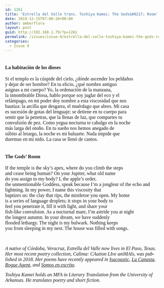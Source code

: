 ```yaml
---
id: 1261
title: 'Estrella del Valle trans. Toshiya Kamei: The Gods&#8217; Room'
date: 2019-12-15T07:00:20+00:00
author: amberflora
layout: post
guid: http://192.168.1.79/?p=1261
permalink: /issues/issue-9/estrella-del-valle-toshiya-kamei-the-gods-room/
categories:
  - Issue 9
---
```

# <span style="font-size: 12pt; font-family: georgia, palatino, serif;">La habitación de los dioses</span>

<span style="font-size: 12pt; font-family: georgia, palatino, serif;">Si el templo es la cúspide del cielo, ¿dónde ascender los peldaños</span>  
<span style="font-size: 12pt; font-family: georgia, palatino, serif;">y dejar de ser hombre? En tu elicio, ¿qué nombre antiguo</span>  
<span style="font-size: 12pt; font-family: georgia, palatino, serif;">asignas a mi cuerpo? Yo, la ordenación de la manzana,</span>  
<span style="font-size: 12pt; font-family: georgia, palatino, serif;">la innombrable Diosa, hablo porque soy juglar del eco y el</span>  
<span style="font-size: 12pt; font-family: georgia, palatino, serif;">relámpago, en mi poder doy nombre a esta viscosidad que nos</span>  
<span style="font-size: 12pt; font-family: georgia, palatino, serif;">bautiza: la arcilla que desgarra, el muérdago que abres. Mi casa</span>  
<span style="font-size: 12pt; font-family: georgia, palatino, serif;">es sucesión de gotas del lenguaje; se detiene en tu cuerpo para</span>  
<span style="font-size: 12pt; font-family: georgia, palatino, serif;">sentir que la penetras, que la llenas de luz, que compartes tu</span>  
<span style="font-size: 12pt; font-family: georgia, palatino, serif;">convulsión de pez. Como yegua nocturna te cabalgo en la noche</span>  
<span style="font-size: 12pt; font-family: georgia, palatino, serif;">más larga del otoño. En tu sueño nos hemos anegado de</span>  
<span style="font-size: 12pt; font-family: georgia, palatino, serif;">súbito al letargo, la noche es mi baluarte. Nada impide que</span>  
<span style="font-size: 12pt; font-family: georgia, palatino, serif;">duermas en mi nido. La casa se llenó de cantos.</span>

# <span style="font-size: 12pt; font-family: georgia, palatino, serif;">The Gods’ Room</span>

<span style="font-size: 12pt; font-family: georgia, palatino, serif;">If the temple is the sky’s apex, where do you climb the steps</span>  
<span style="font-size: 12pt; font-family: georgia, palatino, serif;">and cease being human? On your Jupiter, what old name</span>  
<span style="font-size: 12pt; font-family: georgia, palatino, serif;">do you assign to my body? I, the apple’s order,</span>  
<span style="font-size: 12pt; font-family: georgia, palatino, serif;">the unmentionable Goddess, speak because I’m a jongleur of the echo and</span>  
<span style="font-size: 12pt; font-family: georgia, palatino, serif;">lightning. In my power, I name this viscosity that</span>  
<span style="font-size: 12pt; font-family: georgia, palatino, serif;">baptizes us: the clay that rips, the mistletoe you open. My home</span>  
<span style="font-size: 12pt; font-family: georgia, palatino, serif;">is a series of language droplets; it stops in your body to</span>  
<span style="font-size: 12pt; font-family: georgia, palatino, serif;">feel you penetrate it, fill it with light, and share your</span>  
<span style="font-size: 12pt; font-family: georgia, palatino, serif;">fish-like convulsion. As a nocturnal mare, I’m astride you at night</span>  
<span style="font-size: 12pt; font-family: georgia, palatino, serif;">the longest autumn. In your dream, we have suddenly</span>  
<span style="font-size: 12pt; font-family: georgia, palatino, serif;">flooded lethargy. The night is my bulwark. Nothing keeps</span>  
<span style="font-size: 12pt; font-family: georgia, palatino, serif;">you from sleeping in my nest. The house was filled with songs.</span>

<span style="font-size: 12pt; font-family: georgia, palatino, serif;"></span>  
&nbsp;  
<span style="font-size: 12pt; font-family: georgia, palatino, serif;"><em><span lang="EN-US">A native of</span><span lang="EN-US"> Córdoba, Veracruz</span><span lang="EN-US">,</span><span lang="EN-US"> Estrella del Valle</span><span lang="EN-US"> now lives</span><span lang="EN-US"> in </span><span lang="EN-US">El Paso</span><span lang="EN-US">, </span><span lang="EN-US">Texas</span><span lang="EN-US">. Her most recent poetry collection, <i>Calima: CAution LIve aniMAls</i></span><span lang="EN-US">, was published in 20</span><span lang="EN-US">18</span><span lang="EN-US">.</span><span lang="EN-US"> Her poems have recently appeared in <i><a href="https://isacoustic.com/2019/02/01/person-estrella-del-valle-three-poems-translated-by-toshiya-kamei/" target="_blank" rel="nofollow noopener noreferrer" data-saferedirecturl="https://www.google.com/url?q=https://isacoustic.com/2019/02/01/person-estrella-del-valle-three-poems-translated-by-toshiya-kamei/&source=gmail&ust=1575018146297000&usg=AFQjCNHxIObBwE90We2fZOFLMYCUcll5Jg">Isacoustic</a></i>, <i><a href="http://latinobooks.net/La-Canasta-An-Anthology-of-Latin-American-Women-Poets-Edited-and-translated-by-Toshiya-Kamei_p_227.html" target="_blank" rel="nofollow noopener noreferrer" data-saferedirecturl="https://www.google.com/url?q=http://latinobooks.net/La-Canasta-An-Anthology-of-Latin-American-Women-Poets-Edited-and-translated-by-Toshiya-Kamei_p_227.html&source=gmail&ust=1575018146297000&usg=AFQjCNGbkLp_KbxGgcJiYK4ub6pmdlBwSw">La Canasta</a></i>, <i><a href="http://www.rogueagentjournal.com/delvalle-kamei" target="_blank" rel="nofollow noopener noreferrer" data-saferedirecturl="https://www.google.com/url?q=http://www.rogueagentjournal.com/delvalle-kamei&source=gmail&ust=1575018146297000&usg=AFQjCNEQnc_qURa85IO64Vv_ML8e7f4aww">Rogue Agent</a></i>, and <i><a href="https://somosenescrito.weebly.com/poetry-poesiacutea/hay-un-pais-que-muere-atado-por-las-manos-there-is-a-country-that-dies-with-its-hands-bound">Somos en escrito</a>.</i></span></em></span>

<span style="font-size: 12pt; font-family: georgia, palatino, serif;"><em>Toshiya Kamei holds an MFA in Literary Translation from the University of Arkansas. He translates poetry and short fiction.</em></span>